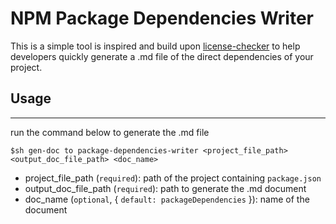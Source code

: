 # NPM Package Dependencies Writer

This is a simple tool is inspired and build upon [license-checker](https://www.npmjs.com/package/license-checker) to help developers quickly generate a .md file of the direct dependencies of your project.

## Usage

---

run the command below to generate the .md file

```
$sh gen-doc to package-dependencies-writer <project_file_path> <output_doc_file_path> <doc_name>
```

- project_file_path (`required`): path of the project containing `package.json`
- output_doc_file_path (`required`): path to generate the .md document
- doc_name (`optional`, { `default: packageDependencies` }): name of the document

